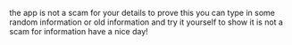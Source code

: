 the app is not a scam for your details
to prove this you can type in some random information or old information
and try it yourself to show it is not a scam for information
have a nice day!
